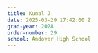 ```yaml
---
title: Kunal J.
date: 2025-03-29 17:42:00 Z
grad-year: 2028
order-number: 29
school: Andover High School
---
```


